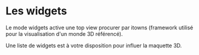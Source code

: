 # Les widgets

Le mode widgets active une top view procurer par itowns (framework utilisé pour la visualisation d'un monde 3D référencé).

Une liste de widgets est à votre disposition pour influer la maquette 3D.
